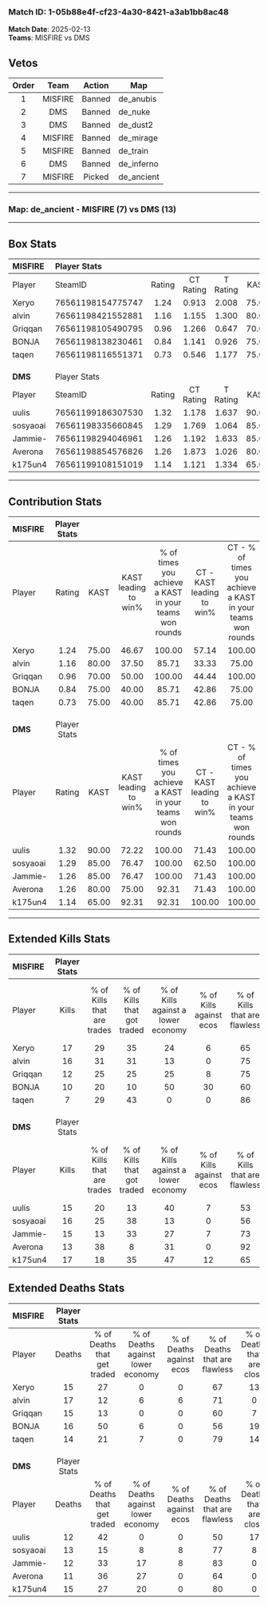 ### Match ID: 1-05b88e4f-cf23-4a30-8421-a3ab1bb8ac48  
**Match Date**: 2025-02-13  
**Teams**: MISFIRE vs DMS  

## Vetos  

| Order | Team | Action | Map |
| :---: | :--: | :----: | --- |
| 1 | MISFIRE | Banned | de_anubis |
| 2 | DMS | Banned | de_nuke |
| 3 | DMS | Banned | de_dust2 |
| 4 | MISFIRE | Banned | de_mirage |
| 5 | MISFIRE | Banned | de_train |
| 6 | DMS | Banned | de_inferno |
| 7 | MISFIRE | Picked | de_ancient |

---  

### **Map**: de_ancient - MISFIRE (7) vs DMS (13)  
---  

## Box Stats  

| **MISFIRE** | Player Stats      |        |           |          |       |      |       |         |        |      |     |
| :- | :- | :-: | :-: | :-: | :-: | :-: | :-: | :-: | :-: | :-: | :-: |
| Player      | SteamID           | Rating | CT Rating | T Rating | KAST  | ADR  | Kills | Assists | Deaths | K/D  | HS% |
| Xeryo       | 76561198154775747 |  1.24  |   0.913   |  2.008   | 75.00 | 87.7 |  17   |    4    |   15   | 1.13 | 64  |
| alvin       | 76561198421552881 |  1.16  |   1.155   |  1.300   | 80.00 | 79.2 |  16   |    4    |   17   | 0.94 | 37  |
| Griqqan     | 76561198105490795 |  0.96  |   1.266   |  0.647   | 70.00 | 76.5 |  12   |    5    |   15   | 0.80 | 50  |
| BONJA       | 76561198138230461 |  0.84  |   1.141   |  0.926   | 75.00 | 66.9 |  10   |    2    |   16   | 0.63 | 70  |
| taqen       | 76561198116551371 |  0.73  |   0.546   |  1.177   | 75.00 | 53.7 |   7   |    4    |   14   | 0.50 | 42  |
|             |                   |        |           |          |       |      |       |         |        |      |     |
|             |                   |        |           |          |       |      |       |         |        |      |     |
|             |                   |        |           |          |       |      |       |         |        |      |     |
| **DMS**     | Player Stats      |        |           |          |       |      |       |         |        |      |     |
| Player      | SteamID           | Rating | CT Rating | T Rating | KAST  | ADR  | Kills | Assists | Deaths | K/D  | HS% |
| uulis       | 76561199186307530 |  1.32  |   1.178   |  1.637   | 90.00 | 77.7 |  15   |    5    |   12   | 1.25 | 60  |
| sosyaoai    | 76561198335660845 |  1.29  |   1.769   |  1.064   | 85.00 | 78.4 |  16   |    3    |   13   | 1.23 | 62  |
| Jammie-     | 76561198294046961 |  1.26  |   1.192   |  1.633   | 85.00 | 68.6 |  15   |    6    |   12   | 1.25 | 66  |
| Averona     | 76561198854576826 |  1.26  |   1.873   |  1.026   | 80.00 | 92.1 |  13   |   10    |   11   | 1.18 | 69  |
| k175un4     | 76561199108151019 |  1.14  |   1.121   |  1.334   | 65.00 | 81.8 |  17   |    2    |   15   | 1.13 | 41  |
---  

## Contribution Stats  

| **MISFIRE** | Player Stats |       |                      |                                                        |                           |                                                             |                          |                                                            |
| :- | :-: | :-: | :-: | :-: | :-: | :-: | :-: | :-: |
| Player      |    Rating    | KAST  | KAST leading to win% | % of times you achieve a KAST in your teams won rounds | CT - KAST leading to win% | CT - % of times you achieve a KAST in your teams won rounds | T - KAST leading to win% | T - % of times you achieve a KAST in your teams won rounds |
| Xeryo       |     1.24     | 75.00 |        46.67         |                         100.00                         |           57.14           |                           100.00                            |          37.50           |                           100.00                           |
| alvin       |     1.16     | 80.00 |        37.50         |                         85.71                          |           33.33           |                            75.00                            |          42.86           |                           100.00                           |
| Griqqan     |     0.96     | 70.00 |        50.00         |                         100.00                         |           44.44           |                           100.00                            |          60.00           |                           100.00                           |
| BONJA       |     0.84     | 75.00 |        40.00         |                         85.71                          |           42.86           |                            75.00                            |          37.50           |                           100.00                           |
| taqen       |     0.73     | 75.00 |        40.00         |                         85.71                          |           42.86           |                            75.00                            |          37.50           |                           100.00                           |
|             |              |       |                      |                                                        |                           |                                                             |                          |                                                            |
|             |              |       |                      |                                                        |                           |                                                             |                          |                                                            |
|             |              |       |                      |                                                        |                           |                                                             |                          |                                                            |
| **DMS**     | Player Stats |       |                      |                                                        |                           |                                                             |                          |                                                            |
| Player      |    Rating    | KAST  | KAST leading to win% | % of times you achieve a KAST in your teams won rounds | CT - KAST leading to win% | CT - % of times you achieve a KAST in your teams won rounds | T - KAST leading to win% | T - % of times you achieve a KAST in your teams won rounds |
| uulis       |     1.32     | 90.00 |        72.22         |                         100.00                         |           71.43           |                           100.00                            |          72.73           |                           100.00                           |
| sosyaoai    |     1.29     | 85.00 |        76.47         |                         100.00                         |           62.50           |                           100.00                            |          88.89           |                           100.00                           |
| Jammie-     |     1.26     | 85.00 |        76.47         |                         100.00                         |           71.43           |                           100.00                            |          80.00           |                           100.00                           |
| Averona     |     1.26     | 80.00 |        75.00         |                         92.31                          |           71.43           |                           100.00                            |          77.78           |                           87.50                            |
| k175un4     |     1.14     | 65.00 |        92.31         |                         92.31                          |          100.00           |                           100.00                            |          87.50           |                           87.50                            |
---  

## Extended Kills Stats  

| **MISFIRE** | Player Stats |                            |                            |                                    |                         |                              |                                 |                                       |                    |           |
| :- | :-: | :-: | :-: | :-: | :-: | :-: | :-: | :-: | :-: | :-: |
| Player      |    Kills     | % of Kills that are trades | % of Kills that got traded | % of Kills against a lower economy | % of Kills against ecos | % of Kills that are flawless | % of Kills that are close duels | % of Kills that are assisted by flash | Pistol Round Kills | AWP Kills |
| Xeryo       |      17      |             29             |             35             |                 24                 |            6            |              65              |                6                |                   6                   |         1          |     0     |
| alvin       |      16      |             31             |             31             |                 13                 |            0            |              75              |                6                |                   0                   |         2          |     1     |
| Griqqan     |      12      |             25             |             25             |                 25                 |            8            |              75              |                8                |                   0                   |         1          |     0     |
| BONJA       |      10      |             20             |             10             |                 50                 |           30            |              60              |                0                |                  10                   |         2          |     0     |
| taqen       |      7       |             29             |             43             |                 0                  |            0            |              86              |                0                |                   0                   |         2          |     0     |
|             |              |                            |                            |                                    |                         |                              |                                 |                                       |                    |           |
|             |              |                            |                            |                                    |                         |                              |                                 |                                       |                    |           |
|             |              |                            |                            |                                    |                         |                              |                                 |                                       |                    |           |
| **DMS**     | Player Stats |                            |                            |                                    |                         |                              |                                 |                                       |                    |           |
| Player      |    Kills     | % of Kills that are trades | % of Kills that got traded | % of Kills against a lower economy | % of Kills against ecos | % of Kills that are flawless | % of Kills that are close duels | % of Kills that are assisted by flash | Pistol Round Kills | AWP Kills |
| uulis       |      15      |             20             |             13             |                 40                 |            7            |              53              |               20                |                  13                   |         3          |     1     |
| sosyaoai    |      16      |             25             |             38             |                 13                 |            0            |              56              |               25                |                   0                   |         2          |     0     |
| Jammie-     |      15      |             13             |             33             |                 27                 |            7            |              73              |                0                |                   7                   |         1          |     0     |
| Averona     |      13      |             38             |             8              |                 31                 |            0            |              92              |                0                |                  15                   |         2          |     0     |
| k175un4     |      17      |             18             |             35             |                 47                 |           12            |              65              |                6                |                   0                   |         0          |     8     |
## Extended Deaths Stats  

| **MISFIRE** | Player Stats |                             |                                   |                          |                               |                            |                           |               |
| :- | :-: | :-: | :-: | :-: | :-: | :-: | :-: | :-: |
| Player      |    Deaths    | % of Deaths that get traded | % of Deaths against lower economy | % of Deaths against ecos | % of Deaths that are flawless | % of Deaths that are close | % of Deaths while blinded | Deaths to AWP |
| Xeryo       |      15      |             27              |                 0                 |            0             |              67               |             13             |             0             |       0       |
| alvin       |      17      |             12              |                 6                 |            6             |              71               |             0              |             0             |       2       |
| Griqqan     |      15      |             13              |                 0                 |            0             |              60               |             7              |             7             |       4       |
| BONJA       |      16      |             50              |                 6                 |            0             |              56               |             19             |            19             |       0       |
| taqen       |      14      |             21              |                 7                 |            0             |              79               |             14             |             7             |       3       |
|             |              |                             |                                   |                          |                               |                            |                           |               |
|             |              |                             |                                   |                          |                               |                            |                           |               |
|             |              |                             |                                   |                          |                               |                            |                           |               |
| **DMS**     | Player Stats |                             |                                   |                          |                               |                            |                           |               |
| Player      |    Deaths    | % of Deaths that get traded | % of Deaths against lower economy | % of Deaths against ecos | % of Deaths that are flawless | % of Deaths that are close | % of Deaths while blinded | Deaths to AWP |
| uulis       |      12      |             42              |                 0                 |            0             |              50               |             17             |             8             |       0       |
| sosyaoai    |      13      |             15              |                 8                 |            8             |              77               |             8              |             0             |       0       |
| Jammie-     |      12      |             33              |                17                 |            8             |              83               |             0              |             0             |       0       |
| Averona     |      11      |             36              |                27                 |            0             |              64               |             0              |             9             |       0       |
| k175un4     |      15      |             27              |                20                 |            0             |              80               |             0              |             0             |       1       |
